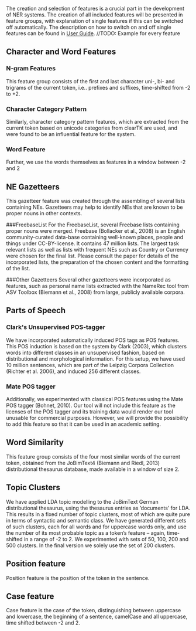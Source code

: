 The creation and selection of features is a crucial part in the development of NER systems. The creation
of all included features will be presented in feature groups, with explanation of single features if this can be switched off automatically.
The description on how to switch on and off single features can be found in [User Guide](https://github.com/tudarmstadt-lt/GermaNER/wiki/User-Guide).
//TODO: Example for every feature

## Character and Word Features
### N-gram Features
This feature group consists of the first and last character uni-, bi- and trigrams of the current token,
i.e.. prefixes and suffixes, time-shifted from -2 to +2. 

### Character Category Pattern
Similarly, character category pattern features, which are extracted from the current token based on unicode categories from clearTK are used, and were found to be an influential feature for the system. 

### Word Feature
Further, we use the words themselves as features in a window between -2 and 2

## NE Gazetteers
This gazetteer feature was created through the assembling of several lists containing NEs. Gazetteers may help to identify NEs that are known to be proper nouns in other contexts. 

###FreebaseList
For the FreebaseList, several Freebase lists containing proper nouns were merged. Freebase (Bollacker et al., 2008) is an English community-curated data-base containing well-known places, people and things under CC-BY-license. It contains 47 million lists. The largest task relevant lists as well as lists with frequent NEs such as Country or Currency were chosen for the final list. Please consult the paper for details of the incorporated lists, the preparation of the chosen content and the formatting of the list.

###Other Gazetteers
Several other gazetteers were incorporated as features, such as personal name lists extracted with the NameRec tool from ASV Toolbox (Biemann et al., 2008) from large, publicly available corpora. 

## Parts of Speech
### Clark's Unsupervised POS-tagger
We have incorporated automatically induced POS tags as POS features. This POS induction is based on the system by
Clark (2003), which clusters words into different classes in an unsupervised fashion, based on distributional
and morphological information. For this setup, we have used 10 million sentences, which are part of the Leipzig Corpora Collection (Richter et al. 2006), and induced 256 different classes.

### Mate POS tagger
Additionally, we experimented with classical POS features using the Mate POS tagger (Bohnet, 2010). Our tool will not include this feature as the licenses of the POS tagger and its training data would render our tool unusable for commercial purposes. However, we will provide the possibility to add this feature so that it can be used in an
academic setting.

## Word Similarity
This feature group consists of the four most similar words of the current token, obtained from the JoBimText4 (Biemann and Riedl, 2013) distributional thesaurus database, made available in a window of size 2.

## Topic Clusters
We have applied LDA topic modelling to the JoBimText German distributional thesaurus, using the thesaurus entries as ’documents’ for LDA. This results in a fixed number of topic clusters, most of which are quite pure in terms of syntactic and semantic class. We have generated different sets of such clusters, each for all words and for uppercase words only, and use the number of its most probable topic as a token’s feature – again, time-shifted in a range of -2 to 2. We experimented with sets of 50, 100, 200 and 500 clusters. In the final version we solely use the set of 200 clusters.

## Position feature
Position feature is the position of the token in the sentence.

## Case feature 
Case feature is the case of the token, distinguishing between uppercase and lowercase, the beginning of a sentence, camelCase and all uppercase, time shifted between -2 and 2.


